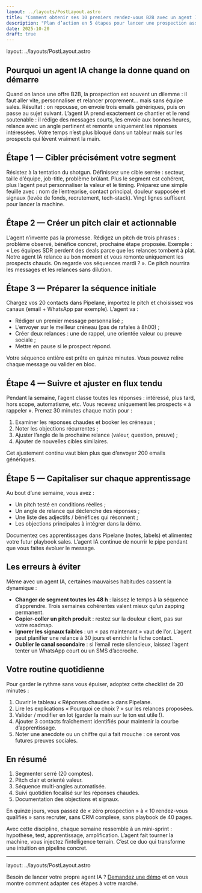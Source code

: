 ```yaml
---
layout: ../layouts/PostLayout.astro
title: "Comment obtenir ses 10 premiers rendez-vous B2B avec un agent IA (sans équipe sales)"
description: "Plan d’action en 5 étapes pour lancer une prospection assistée par IA et décrocher vos 10 premiers rendez-vous qualifiés."
date: 2025-10-20
draft: true
---
```

layout: ../layouts/PostLayout.astro

## Pourquoi un agent IA change la donne quand on démarre

Quand on lance une offre B2B, la prospection est souvent un dilemme : il faut aller vite, personnaliser et relancer proprement… mais sans équipe sales. Résultat : on repousse, on envoie trois emails génériques, puis on passe au sujet suivant. L’agent IA prend exactement ce chantier et le rend soutenable : il rédige des messages courts, les envoie aux bonnes heures, relance avec un angle pertinent et remonte uniquement les réponses intéressées. Votre temps n’est plus bloqué dans un tableur mais sur les prospects qui lèvent vraiment la main.

## Étape 1 — Cibler précisément votre segment

Résistez à la tentation du shotgun. Définissez une cible serrée : secteur, taille d’équipe, job-title, problème brûlant. Plus le segment est cohérent, plus l’agent peut personnaliser la valeur et le timing. Préparez une simple feuille avec : nom de l’entreprise, contact principal, douleur supposée et signaux (levée de fonds, recrutement, tech-stack). Vingt lignes suffisent pour lancer la machine.

## Étape 2 — Créer un pitch clair et actionnable

L’agent n’invente pas la promesse. Rédigez un pitch de trois phrases : problème observé, bénéfice concret, prochaine étape proposée. Exemple : « Les équipes SDR perdent des deals parce que les relances tombent à plat. Notre agent IA relance au bon moment et vous remonte uniquement les prospects chauds. On regarde vos séquences mardi ? ». Ce pitch nourrira les messages et les relances sans dilution.

## Étape 3 — Préparer la séquence initiale

Chargez vos 20 contacts dans Pipelane, importez le pitch et choisissez vos canaux (email + WhatsApp par exemple). L’agent va :

- Rédiger un premier message personnalisé ;
- L’envoyer sur le meilleur créneau (pas de rafales à 8h00) ;
- Créer deux relances : une de rappel, une orientée valeur ou preuve sociale ;
- Mettre en pause si le prospect répond.

Votre séquence entière est prête en quinze minutes. Vous pouvez relire chaque message ou valider en bloc.

## Étape 4 — Suivre et ajuster en flux tendu

Pendant la semaine, l’agent classe toutes les réponses : intéressé, plus tard, hors scope, automatisme, etc. Vous recevez uniquement les prospects « à rappeler ». Prenez 30 minutes chaque matin pour :

1. Examiner les réponses chaudes et booker les créneaux ;
2. Noter les objections récurrentes ;
3. Ajuster l’angle de la prochaine relance (valeur, question, preuve) ;
4. Ajouter de nouvelles cibles similaires.

Cet ajustement continu vaut bien plus que d’envoyer 200 emails génériques.

## Étape 5 — Capitaliser sur chaque apprentissage

Au bout d’une semaine, vous avez :

- Un pitch testé en conditions réelles ;
- Un angle de relance qui déclenche des réponses ;
- Une liste des adjectifs / bénéfices qui résonnent ;
- Les objections principales à intégrer dans la démo.

Documentez ces apprentissages dans Pipelane (notes, labels) et alimentez votre futur playbook sales. L’agent IA continue de nourrir le pipe pendant que vous faites évoluer le message.

## Les erreurs à éviter

Même avec un agent IA, certaines mauvaises habitudes cassent la dynamique :

- **Changer de segment toutes les 48 h** : laissez le temps à la séquence d’apprendre. Trois semaines cohérentes valent mieux qu’un zapping permanent.
- **Copier-coller un pitch produit** : restez sur la douleur client, pas sur votre roadmap.
- **Ignorer les signaux faibles** : un « pas maintenant » vaut de l’or. L’agent peut planifier une relance à 30 jours et enrichir la fiche contact.
- **Oublier le canal secondaire** : si l’email reste silencieux, laissez l’agent tenter un WhatsApp court ou un SMS d’accroche.

## Votre routine quotidienne

Pour garder le rythme sans vous épuiser, adoptez cette checklist de 20 minutes :

1. Ouvrir le tableau « Réponses chaudes » dans Pipelane.
2. Lire les explications « Pourquoi ce choix ? » sur les relances proposées.
3. Valider / modifier en lot (garder la main sur le ton est utile !).
4. Ajouter 3 contacts fraîchement identifiés pour maintenir la courbe d’apprentissage.
5. Noter une anecdote ou un chiffre qui a fait mouche : ce seront vos futures preuves sociales.

## En résumé

1. Segmenter serré (20 comptes).
2. Pitch clair et orienté valeur.
3. Séquence multi-angles automatisée.
4. Suivi quotidien focalisé sur les réponses chaudes.
5. Documentation des objections et signaux.

En quinze jours, vous passez de « zéro prospection » à « 10 rendez-vous qualifiés » sans recruter, sans CRM complexe, sans playbook de 40 pages.

Avec cette discipline, chaque semaine ressemble à un mini-sprint : hypothèse, test, apprentissage, amplification. L’agent fait tourner la machine, vous injectez l’intelligence terrain. C’est ce duo qui transforme une intuition en pipeline concret.

---
layout: ../layouts/PostLayout.astro

Besoin de lancer votre propre agent IA ? [Demandez une démo](../#demo) et on vous montre comment adapter ces étapes à votre marché.

